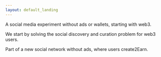 ```yaml
---
layout: default_landing
---
```



A social media experiment without ads or wallets, starting with web3. 

We start by solving the social discovery and curation problem for web3 users. 

Part of a new social network without ads, where users create2Earn. 

<!-- 
I am currently part of a team experimenting with new ways of powering up social networks. 

If you are interested in helping build out our experiment, particularly if you are someone interested in software engineering, growth, or tokenomics, reach out! See more via the <a href="build" data-toggle="tooltip" data-original-title="{{site.build}}">build</a> page. 


I'm a **Master's student @ [Stanford](https://profiles.stanford.edu/eva-zhang)**, currently pursuing interests in mathematics, computer science, and tech. policy. Formally, I am pursuing a Master's in Computer Science (AI track), and completed a Bachelor's in Mathematics. Check out my [Build](https://www.evazhang.com/build) page for more specific technical experiences.

I studied Mathematics (B.S) and Computer Science (M.S) at <a href="courses" data-toggle="tooltip" data-original-title="{{site.courses}}">Stanford</a>. Here are some places and communities I've spent some time at. 

<img src="images/newPresentation1.jpg" width="500"/> -->

<!-- I've lived in Vancouver, Canada, Shanghai, China, and most recently Stanford, USA. 
 -->
<!-- **Things I'm prioritizing learning more about in 2020:** 

- algorithmic policy, especially regulatory trends on fairness
- large-scale healthcare digitization 
- digital infrastructure, trends in education in developing economies --> 
<!-- 
Courses I've enjoyed at Stanford include *Groups & Rings, Biodesign Ventures, Energy Policy, Deep Generative Models, Philosophy of Love, Neurodegeneration and Intracellular Trafficking, Stochastic Processes*, and *Computer Systems & Networking*.  -->

<!-- In a past life, I have spent a sizable amount of time travelling for Model UN and debate. Arguing with people has given me useful practice for defending my questionable (or so I have been told) [music](https://open.spotify.com/user/evazhung?si=zAJdV4WNRiWQr3CUW8qswQ) and productivity habits in college. I'm not putting these on the Internet for fear of reader retaliation, happy to chat more offline.  -->

<!-- I'm currently working on a few projects for 2021. I would especially love to chat if you are interested in or have experience in algorithmic policy and AI fairness & interpretability.  -->

<!-- When choosing work, I prioritize learning. -->

<!-- You can find my [substack](https://evaz.substack.com) below. If you wanted to check out a sample, here's my most recent [post](https://twitter.com/newsycombinator/status/1349990374899646464) (trended Top 3 on HackerNew's front page for a bit). 

<div style="display: flex; justify-content: center;">
    <iframe src="https://evaz.substack.com/embed" width="480" height="200" style="border:0px solid #EEE; background:white;" frameborder="0" scrolling="no"></iframe>
</div> --> 


<!-- You can leave anonymous feedback for me, good or bad,[here 💭](https://www.evazhang.com/feedback/). Hearing new perspectives is always refreshing - feel free to reach out to me by email! 


I've recently started a [substack](https://evaz.substack.com) to document my thoughts more in 2021. Websites are great, but there's always something special about chatting in person (read: Zoom, for now).  -->

<!-- I always find it refreshing to hear new perspectives - feel free to reach out by email! You can also leave anonymous feedback for me [here 💭](https://www.evazhang.com/feedback/).  -->

<!-- Adding click fn code for counter --> 
<!-- <script> 
	var clicks = 0;

	function onClick() {
	  clicks += 1;
	  document.getElementById("clicks").innerHTML = clicks;
	};
</script> -->
<!-- Ending click counter. --> 

<!-- 
Note: if you saw this via a Google ad - I'm doing a small AB experiment on search results for fun. Click the below to vote on whether you saw my website through an ad. -->



